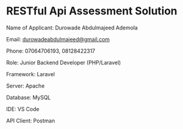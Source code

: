 # RESTful Api Assessment Solution

Name of Applicant: Durowade Abdulmajeed Ademola

Email: durowadeabdulmajeed@gmail.com

Phone: 07064706193, 08128422317

Role: Junior Backend Developer (PHP/Laravel) 

Framework: Laravel

Server: Apache

Database: MySQL

IDE: VS Code

API Client: Postman

